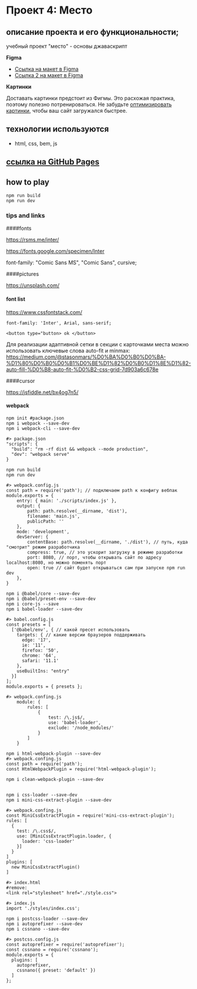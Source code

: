 # Проект 4: Место

## описание проекта и его функциональности;

учебный проект "место" - основы джаваскрипт   

**Figma**
* [Ссылка на макет в Figma](https://www.figma.com/file/2cn9N9jSkmxD84oJik7xL7/JavaScript.-Sprint-4?node-id=0%3A1)
* [Ссылка 2 на макет в Figma](https://www.figma.com/file/bjyvbKKJN2naO0ucURl2Z0/JavaScript.-Sprint-5?node-id=0%3A1)

**Картинки**

Доставать картинки предстоит из Фигмы. Это расхожая практика, поэтому полезно потренироваться.
Не забудьте [оптимизировать картинки](https://tinypng.com/), чтобы ваш сайт загружался быстрее.

## технологии используются
* html, css, bem, js

## [ссылкa на GitHub Pages](https://kislak.github.io/mesto/)


## how to play
```
npm run build
npm run dev
```



### tips and links

####fonts

https://rsms.me/inter/

https://fonts.google.com/specimen/Inter

font-family: "Comic Sans MS", "Comic Sans", cursive;


####pictures

https://unsplash.com/


#### font list

https://www.cssfontstack.com/

```font-family: 'Inter', Arial, sans-serif;```

``` <button type="button> ok </button> ```


Для реализации адаптивной сетки в секции с карточками места можно использовать ключевые слова auto-fit и minmax:
https://medium.com/@stasonmars/%D0%BA%D0%B0%D0%BA-%D1%80%D0%B0%D0%B1%D0%BE%D1%82%D0%B0%D1%8E%D1%82-auto-fill-%D0%B8-auto-fit-%D0%B2-css-grid-7d903a6c678e


####cursor

https://jsfiddle.net/bx4og7n5/

#### webpack

```
npm init #package.json
npm i webpack --save-dev
npm i webpack-cli --save-dev

#> package.json
"scripts": {
  "build": "rm -rf dist && webpack --mode production",
  "dev": "webpack serve"
}

npm run build
npm run dev

#> webpack.config.js
const path = require('path'); // подключаем path к конфигу вебпак
module.exports = {
    entry: { main: './scripts/index.js' },
    output: {
        path: path.resolve(__dirname, 'dist'),
        filename: 'main.js',
        publicPath: ''
    },
    mode: 'development',
    devServer: {
        contentBase: path.resolve(__dirname, './dist'), // путь, куда "смотрит" режим разработчика
        compress: true, // это ускорит загрузку в режиме разработки
        port: 8080, // порт, чтобы открывать сайт по адресу localhost:8080, но можно поменять порт
        open: true // сайт будет открываться сам при запуске npm run dev
    },
}

npm i @babel/core --save-dev
npm i @babel/preset-env --save-dev
npm i core-js --save
npm i babel-loader --save-dev

#> babel.config.js
const presets = [
  ['@babel/env', { // какой пресет использовать
    targets: { // какие версии браузеров поддерживать
      edge: '17',
      ie: '11',
      firefox: '50',
      chrome: '64',
      safari: '11.1'
    },
    useBuiltIns: "entry"
  }]
];
module.exports = { presets };

#> webpack.confing.js
    module: {
        rules: [
            {
                test: /\.js$/,
                use: 'babel-loader',
                exclude: '/node_modules/'
            }
        ]
    }

npm i html-webpack-plugin --save-dev 
#> webpack.confing.js
const path = require('path');
const HtmlWebpackPlugin = require('html-webpack-plugin');

npm i clean-webpack-plugin --save-dev 


npm i css-loader --save-dev
npm i mini-css-extract-plugin --save-dev 

#> webpack.confing.js
const MiniCssExtractPlugin = require('mini-css-extract-plugin'); 
rules: [
  {
    test: /\.css$/,
    use: [MiniCssExtractPlugin.loader, {
      loader: 'css-loader'
    }]
  }
] 
plugins: [
  new MiniCssExtractPlugin()
]

#> index.html 
#remove:
<link rel="stylesheet" href="./style.css">

#> index.js
import './styles/index.css'; 

npm i postcss-loader --save-dev
npm i autoprefixer --save-dev
npm i cssnano --save-dev

#> postcss.config.js
const autoprefixer = require('autoprefixer');
const cssnano = require('cssnano');
module.exports = {
  plugins: [
    autoprefixer,
    cssnano({ preset: 'default' })
  ]
};
  
```
